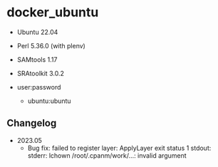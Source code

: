 # docker_ubuntu

- Ubuntu 22.04

- Perl 5.36.0 (with plenv)

- SAMtools 1.17
- SRAtoolkit 3.0.2

- user:password
    - ubuntu:ubuntu


## Changelog

- 2023.05
  - Bug fix: failed to register layer: ApplyLayer exit status 1 stdout:  stderr: lchown /root/.cpanm/work/...: invalid argument